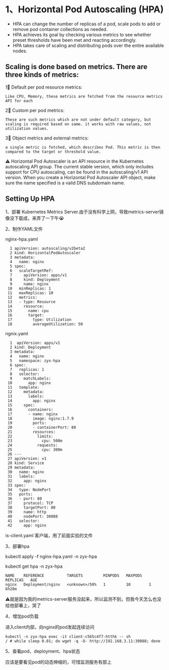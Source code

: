 # 1、Horizontal Pod Autoscaling (HPA)

* HPA can change the number of replicas of a pod, scale pods to add or remove pod container collections as needed. 
* HPA achieves its goal by checking various metrics to see whether preset thresholds have been met and reacting accordingly. 
* HPA takes care of scaling and distributing pods over the entire available nodes.

## Scaling is done based on metrics. There are three kinds of metrics:

1⃣️ Default per pod resource metrics: 
    
    Like CPU, Memory, these metrics are fetched from the resource metrics API for each
2⃣️ Custom per pod metrics: 
    
    These are such metrics which are not under default category, but scaling is required based on same. it works with raw values, not utilization values.
3⃣️ Object metrics and external metrics: 
      
    a single metric is fetched, which describes Pod. This metric is then compared to the target or threshold value.
    
⚠️ Horizontal Pod Autoscaler is an API resource in the Kubernetes autoscaling API group. The current stable version, which only includes support for CPU autoscaling, can be found in the autoscaling/v1 API version. When you create a Horizontal Pod Autoscaler API object, make sure the name specified is a valid DNS subdomain name.

## Setting Up HPA

1、部署 Kubernetes Metrics Server.由于没有科学上网，导致metrics-server镜像没下载成，来弄了一下午😭

2、制作YAML文件 

nginx-hpa.yaml

      1 apiVersion: autoscaling/v2beta2
      2 kind: HorizontalPodAutoscaler
      3 metadata:
      4   name: nginx
      5 spec:
      6   scaleTargetRef:
      7     apiVersion: apps/v1
      8     kind: Deployment
      9     name: nginx
     10   minReplicas: 1
     11   maxReplicas: 10
     12   metrics:
     13   - type: Resource
     14     resource:
     15       name: cpu
     16       target:
     17         type: Utilization
     18         averageUtilization: 50                               

ngnix.yaml

      1  apiVersion: apps/v1
      2 kind: Deployment
      3 metadata:
      4   name: nginx
      5   namespace: zyx-hpa
      6 spec:
      7   replicas: 1
      8   selector:
      9     matchLabels:
     10       app: nginx
     11   template:
     12     metadata:
     13       labels:
     14         app: nginx
     15     spec:
     16       containers:
     17       - name: nginx
     18         image: nginx:1.7.9
     19         ports:
     20         - containerPort: 80
     21         resources:
     22           limits:
     23             cpu: 500m
     24           requests:
     25             cpu: 300m
     26 ---
     27 apiVersion: v1
     28 kind: Service
     29 metadata:
     30   name: nginx
     31   labels:
     32     app: nginx
     33 spec:
     34   type: NodePort
     35   ports:
     36   - port: 80
     37     protocol: TCP
     38     targetPort: 80
     39     name: http
     40     nodePort: 30088
     41   selector:
     42     app: nginx               

is-client.yaml  客户端，用了前面实验的文件

3、部署hpa

kubectl apply -f nginx-hpa.yaml -n zyx-hpa

kubectl get hpa -n zyx-hpa

    NAME    REFERENCE          TARGETS         MINPODS   MAXPODS   REPLICAS   AGE
    nginx   Deployment/nginx   <unknown>/50%   1         10        1          6h28m
    
 ⚠️<unknown>就是因为我的metrics-server服务没起来，所以监测不到，但我今天怎么也没给他部署上，哭了
   
4、增加pod负载

进入client内部，向nginx的pod发起连续访问

    kubectl -n zyx-hpa exec -it client-c565c4f7-htthk -- sh
    / # while sleep 0.01; do wget -q -O- http://192.168.3.11:30088; done    

5、查看pod、deployment、hpa状态

应该是要看见pod的动态伸缩的，可惜监测服务有部上

